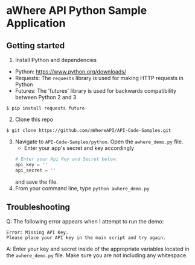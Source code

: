 # aWhere API Python Sample Application

## Getting started
1. Install Python and dependencies
* Python: https://www.python.org/downloads/
* Requests: The `requests` library is used for making HTTP requests in Python
* Futures: The 'futures' library is used for backwards compatibility between Python 2 and 3
```
$ pip install requests future
```

2. Clone this repo
```
$ git clone https://github.com/aWhereAPI/API-Code-Samples.git
```
3. Navigate to `API-Code-Samples/python`. Open the `awhere_demo.py` file. 
    * Enter your app's secret and key accordingly
    ``` python
    # Enter your Api Key and Secret below:
    api_key = '' 
    api_secret = '' 
    ```
    and save the file. 
4. From your command line, type `python awhere_demo.py`

## Troubleshooting

Q: The following error appears when I attempt to run the demo:
```
Error: Missing API Key.
Please place your API key in the main script and try again.
```
A: Enter your key and secret inside of the appropriate variables located in the `awhere_demo.py` file. Make sure you are not including any whitespace.

